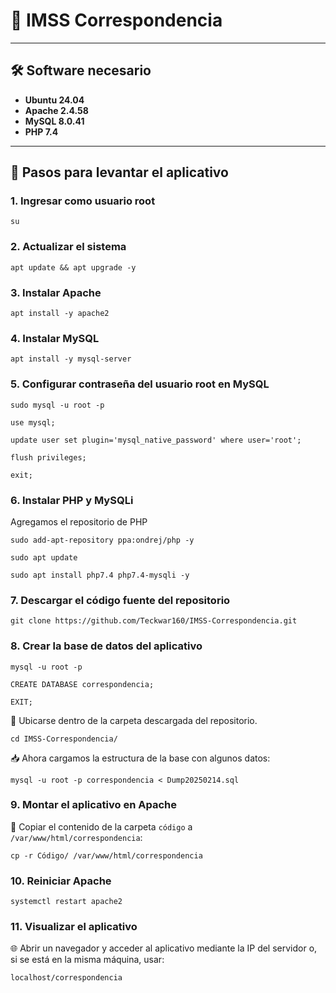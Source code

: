 # 📌 IMSS Correspondencia

---

## 🛠️ Software necesario

- **Ubuntu 24.04**
- **Apache 2.4.58**
- **MySQL 8.0.41**
- **PHP 7.4**

---

## 🚀 Pasos para levantar el aplicativo

### 1. Ingresar como usuario root
```
su
```

### 2. Actualizar el sistema
```
apt update && apt upgrade -y
```

### 3. Instalar Apache
```
apt install -y apache2
```

### 4. Instalar MySQL
```
apt install -y mysql-server
```

### 5. Configurar contraseña del usuario root en MySQL
```
sudo mysql -u root -p
```
```
use mysql;
```
```
update user set plugin='mysql_native_password' where user='root';
```
```
flush privileges;
```
```
exit;
```

### 6. Instalar PHP y MySQLi

Agregamos el repositorio de PHP
```
sudo add-apt-repository ppa:ondrej/php -y
```
```
sudo apt update
```


```
sudo apt install php7.4 php7.4-mysqli -y
```

### 7. Descargar el código fuente del repositorio
```
git clone https://github.com/Teckwar160/IMSS-Correspondencia.git
```

### 8. Crear la base de datos del aplicativo
```
mysql -u root -p
```
```
CREATE DATABASE correspondencia;
```
```
EXIT;
```

📂 Ubicarse dentro de la carpeta descargada del repositorio.
```
cd IMSS-Correspondencia/
```

📥 Ahora cargamos la estructura de la base con algunos datos:
```
mysql -u root -p correspondencia < Dump20250214.sql
```

### 9. Montar el aplicativo en Apache
📂 Copiar el contenido de la carpeta `código` a `/var/www/html/correspondencia`:
```
cp -r Código/ /var/www/html/correspondencia
```

### 10. Reiniciar Apache
```
systemctl restart apache2
```

### 11. Visualizar el aplicativo
🌐 Abrir un navegador y acceder al aplicativo mediante la IP del servidor o, si se está en la misma máquina, usar:
```
localhost/correspondencia
